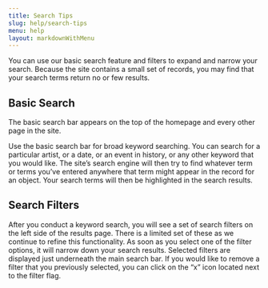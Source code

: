 ```yaml
---
title: Search Tips
slug: help/search-tips
menu: help
layout: markdownWithMenu
---
```


You can use our basic search feature and filters to expand and narrow your search. Because the site contains a small set of records, you may find that your search terms return no or few results.

## Basic Search
The basic search bar appears on the top of the homepage and every other page in the site.

Use the basic search bar for broad keyword searching. You can search for a particular artist, or a date, or an event in history, or any other keyword that you would like. The site’s search engine will then try to find whatever term or terms you’ve entered anywhere that term might appear in the record for an object. Your search terms will then be highlighted in the search results.


## Search Filters
After you conduct a keyword search, you will see a set of search filters on the left side of the results page. There is a limited set of these as we continue to refine this functionality. As soon as you select one of the filter options, it will narrow down your search results. Selected filters are displayed just underneath the main search bar. If you would like to remove a filter that you previously selected, you can click on the “x” icon located next to the filter flag.
